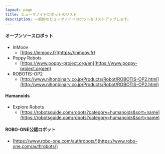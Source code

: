 ```yaml
---
layout: page
title: ヒューマノイドロボットのリスト
description: 一般的なヒューマノイドロボットをリストアップします。
---
```


#### オープンソースロボット

- InMoov
  - [https://inmoov.fr](https://inmoov.fr)
- Poppy Robots
  - [https://www.poppy-project.org/en](https://www.poppy-project.org/en)
- ROBOTIS-OP2
  - [http://www.nihonbinary.co.jp/Products/Robot/ROBOTIS-OP2.html](http://www.nihonbinary.co.jp/Products/Robot/ROBOTIS-OP2.html)

#### Humanoids

- Explore Robots
  - [https://robotsguide.com/robots?category=humanoids&sort=name](https://robotsguide.com/robots?category=humanoids&sort=name)


#### ROBO-ONE公認ロボット

- [https://www.robo-one.com/authrobots/](https://www.robo-one.com/authrobots/)

